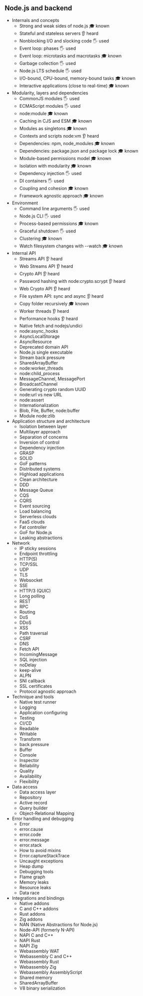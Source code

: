 ## Node.js and backend

- Internals and concepts
  - Strong and weak sides of node.js 🎓 known 
  - Stateful and stateless servers 👂 heard
  - Nonblocking I/O and slocking code 🖐️ used
  - Event loop: phases 🖐️ used
  - Event loop: microtasks and macrotasks 🎓 known 
  - Garbage collection 🖐️ used
  - Node.js LTS schedule 🖐️ used
  - I/O-bound, CPU-bound, memory-bound tasks 🎓 known
  - Interactive applications (close to real-time) 🎓 known
- Modularity, layers and dependencies
  - CommonJS modules  🖐️ used
  - ECMAScript modules 🖐️ used
  - node:module  🎓 known
  - Caching in CJS and ESM 🎓 known
  - Modules as singletons  🎓 known
  - Contexts and scripts node:vm 👂 heard
  - Dependencies: npm, node_modules 🎓 known
  - Dependencies: package.json and package lock 🎓 known
  - Module-based permissions model  🎓 known
  - Isolation with modularity 🎓 known
  - Dependency injection  🖐️ used
  - DI containers 🖐️ used
  - Coupling and cohesion 🎓 known
  - Framework agnostic approach 🎓 known
- Environment
  - Command line arguments 🖐️ used
  - Node.js CLI 🖐️ used 
  - Process-based permissions  🎓 known
  - Graceful shutdown 🖐️ used
  - Clustering  🎓 known
  - Watch filesystem changes with --watch 🎓 known
- Internal API
  - Streams API 👂 heard
  - Web Streams API 👂 heard
  - Crypto API 👂 heard
  - Password hashing with node:crypto.scrypt 👂 heard
  - Web Crypto API  👂 heard
  - File system API: sync and async 👂 heard
  - Copy folder recursively  🎓 known
  - Worker threads 👂 heard
  - Performance hooks 👂 heard
  - Native fetch and nodejs/undici 
  - node:async_hooks
  - AsyncLocalStorage
  - AsyncResource
  - Deprecated domain API
  - Node.js single executable
  - Stream back pressure
  - SharedArrayBuffer
  - node:worker_threads
  - node:child_process
  - MessageChannel, MessagePort
  - BroadcastChannel
  - Generating crypto random UUID
  - node:url vs new URL
  - node:assert
  - Internationalization
  - Blob, File, Buffer, node:buffer
  - Module node:zlib
- Application structure and architecture
  - Isolation between layer
  - Multilayer approach
  - Separation of concerns
  - Inversion of control
  - Dependency injection
  - GRASP
  - SOLID
  - GoF patterns
  - Distributed systems
  - Highload applications
  - Clean architecture
  - DDD
  - Message Queue
  - CQS
  - CQRS
  - Event sourcing
  - Load balancing
  - Serverless clouds
  - FaaS clouds
  - Fat controller
  - GoF for Node.js
  - Leaking abstractions
- Network
  - IP sticky sessions
  - Endpoint throttling
  - HTTP(S)
  - TCP/SSL
  - UDP
  - TLS
  - Websocket
  - SSE
  - HTTP/3 (QUIC)
  - Long polling
  - REST
  - RPC
  - Routing
  - DoS
  - DDoS
  - XSS
  - Path traversal
  - CSRF
  - DNS
  - Fetch API
  - IncomingMessage
  - SQL injection
  - noDelay
  - keep-alive
  - ALPN
  - SNI callback
  - SSL certificates
  - Protocol agnostic approach
- Technique and tools
  - Native test runner
  - Logging
  - Application configuring
  - Testing
  - CI/CD
  - Readable
  - Writable
  - Transform
  - back pressure
  - Buffer
  - Console
  - Inspector
  - Reliability
  - Quality
  - Availability
  - Flexibility
- Data access
  - Data access layer
  - Repository
  - Active record
  - Query builder
  - Object-Relational Mapping
- Error handling and debugging
  - Error
  - error.cause
  - error.code
  - error.message
  - error.stack
  - How to avoid mixins
  - Error.captureStackTrace
  - Uncaught exceptions
  - Heap dump
  - Debugging tools
  - Flame graph
  - Memory leaks
  - Resource leaks
  - Data race
- Integrations and bindings
  - Native addons
  - C and C++ addons
  - Rust addons
  - Zig addons
  - NAN (Native Abstractions for Node.js)
  - Node-API (formerly N-API)
  - NAPI C and C++
  - NAPI Rust
  - NAPI Zig
  - Webassembly WAT
  - Webassembly C and C++
  - Webassembly Rust
  - Webassembly Zig
  - Webassembly AssemblyScript
  - Shared memory
  - SharedArrayBuffer
  - V8 binary serialization
